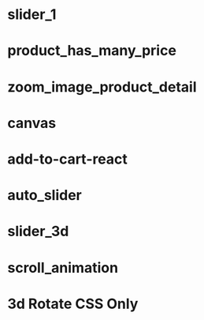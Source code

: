# slider_1
# product_has_many_price
# zoom_image_product_detail
# canvas
# add-to-cart-react
# auto_slider
# slider_3d
# scroll_animation
# 3d Rotate CSS Only
